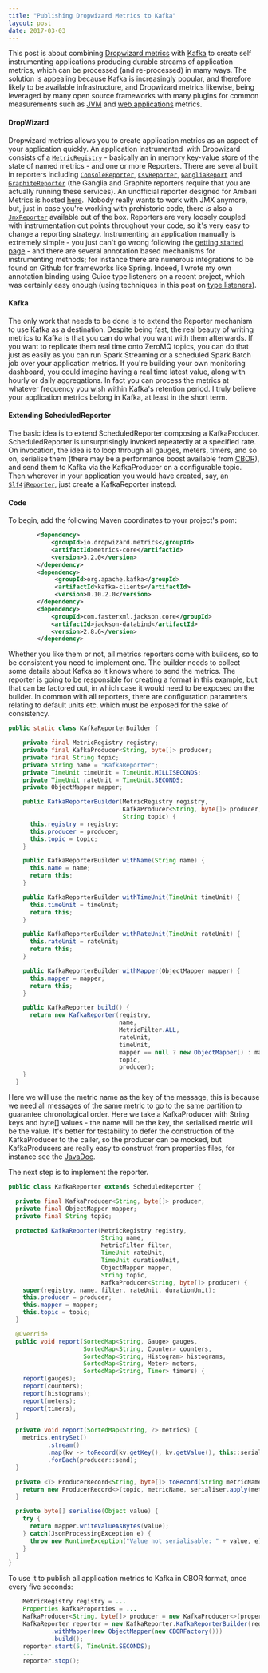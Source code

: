 ```yaml
---
title: "Publishing Dropwizard Metrics to Kafka"
layout: post
date: 2017-03-03
---
```


This post is about combining [Dropwizard metrics](http://metrics.dropwizard.io) with [Kafka](https://kafka.apache.org) to create self instrumenting applications producing durable streams of application metrics, which can be processed (and re-processed) in many ways. The solution is appealing because Kafka is increasingly popular, and therefore likely to be available infrastructure, and Dropwizard metrics likewise, being leveraged by many open source frameworks with many plugins for common measurements such as [JVM](http://metrics.dropwizard.io/3.2.0/manual/jvm.html) and [web applications](http://metrics.dropwizard.io/3.2.0/manual/servlet.html) metrics.

#### DropWizard

Dropwizard metrics allows you to create application metrics as an aspect of your application quickly. An application instrumented  with Dropwizard consists of a [`MetricRegistry`](http://metrics.dropwizard.io/3.1.0/apidocs/com/codahale/metrics/MetricRegistry.html) - basically an in memory key-value store of the state of named metrics - and one or more Reporters. There are several built in reporters including [`ConsoleReporter`](http://metrics.dropwizard.io/3.1.0/apidocs/com/codahale/metrics/ConsoleReporter.html), [`CsvReporter`](http://metrics.dropwizard.io/3.1.0/apidocs/com/codahale/metrics/CsvReporter.html), [`GangliaReport`](http://metrics.dropwizard.io/3.1.0/apidocs/com/codahale/metrics/ganglia/GangliaReporter.html) and [`GraphiteReporter`](http://metrics.dropwizard.io/3.1.0/apidocs/com/codahale/metrics/graphite/GraphiteReporter.html) (the Ganglia and Graphite reporters require that you are actually running these services). An unofficial reporter designed for Ambari Metrics is hosted [here](https://github.com/joshelser/dropwizard-hadoop-metrics2).  Nobody really wants to work with JMX anymore, but, just in case you're working with prehistoric code, there _is_ also a [`JmxReporter`](http://metrics.dropwizard.io/3.1.0/apidocs/com/codahale/metrics/JmxReporter.html) available out of the box. Reporters are very loosely coupled with instrumentation cut points throughout your code, so it's very easy to change a reporting strategy. Instrumenting an application manually is extremely simple - you just can't go wrong following the [getting started page](http://metrics.dropwizard.io/3.2.0/getting-started.html) - and there are several annotation based mechanisms for instrumenting methods; for instance there are numerous integrations to be found on Github for frameworks like Spring. Indeed, I wrote my own annotation binding using Guice type listeners on a recent project, which was certainly easy enough (using techniques in this post on [type listeners](https://richardstartin.github.io/posts/advanced-aop-with-guice-typelisteners)).

#### Kafka

The only work that needs to be done is to extend the Reporter mechanism to use Kafka as a destination. Despite being fast, the real beauty of writing metrics to Kafka is that you can do what you want with them afterwards. If you want to replicate them real time onto ZeroMQ topics, you can do that just as easily as you can run Spark Streaming or a scheduled Spark Batch job over your application metrics. If you're building your own monitoring dashboard, you could imagine having a real time latest value, along with hourly or daily aggregations. In fact you can process the metrics at whatever frequency you wish within Kafka's retention period. I truly believe your application metrics belong<em> </em>in Kafka, at least in the short term.

#### Extending ScheduledReporter

The basic idea is to extend ScheduledReporter composing a KafkaProducer. ScheduledReporter is unsurprisingly invoked repeatedly at a specified rate. On invocation, the idea is to loop through all gauges, meters, timers, and so on, serialise them (there may be a performance boost available from [CBOR](https://richardstartin.github.io/posts/concise-binary-object-representation)), and send them to Kafka via the KafkaProducer on a configurable topic. Then wherever in your application you would have created, say, an [`Slf4jReporter`](http://metrics.dropwizard.io/3.1.0/apidocs/com/codahale/metrics/Slf4jReporter.html), just create a KafkaReporter instead.

#### Code

To begin, add the following Maven coordinates to your project's pom:

```xml
        <dependency>
            <groupId>io.dropwizard.metrics</groupId>
            <artifactId>metrics-core</artifactId>
            <version>3.2.0</version>
        </dependency>
        <dependency>
             <groupId>org.apache.kafka</groupId>
             <artifactId>kafka-clients</artifactId>
             <version>0.10.2.0</version>
        </dependency>
        <dependency>
            <groupId>com.fasterxml.jackson.core</groupId>
            <artifactId>jackson-databind</artifactId>
            <version>2.8.6</version>
        </dependency>
```

Whether you like them or not, all metrics reporters come with builders, so to be consistent you need to implement one. The builder needs to collect some details about Kafka so it knows where to send the metrics. The reporter is going to be responsible for creating a format in this example, but that can be factored out, in which case it would need to be exposed on the builder. In common with all reporters, there are configuration parameters relating to default units etc. which must be exposed for the sake of consistency.

```java
public static class KafkaReporterBuilder {

    private final MetricRegistry registry;
    private final KafkaProducer<String, byte[]> producer;
    private final String topic;
    private String name = "KafkaReporter";
    private TimeUnit timeUnit = TimeUnit.MILLISECONDS;
    private TimeUnit rateUnit = TimeUnit.SECONDS;
    private ObjectMapper mapper;

    public KafkaReporterBuilder(MetricRegistry registry,
                                KafkaProducer<String, byte[]> producer,
                                String topic) {
      this.registry = registry;
      this.producer = producer;
      this.topic = topic;
    }

    public KafkaReporterBuilder withName(String name) {
      this.name = name;
      return this;
    }

    public KafkaReporterBuilder withTimeUnit(TimeUnit timeUnit) {
      this.timeUnit = timeUnit;
      return this;
    }

    public KafkaReporterBuilder withRateUnit(TimeUnit rateUnit) {
      this.rateUnit = rateUnit;
      return this;
    }

    public KafkaReporterBuilder withMapper(ObjectMapper mapper) {
      this.mapper = mapper;
      return this;
    }

    public KafkaReporter build() {
      return new KafkaReporter(registry,
                               name,
                               MetricFilter.ALL,
                               rateUnit,
                               timeUnit,
                               mapper == null ? new ObjectMapper() : mapper,
                               topic,
                               producer);
    }
  }
```

Here we will use the metric name as the key of the message, this is because we need all messages of the same metric to go to the same partition to guarantee chronological order. Here we take a KafkaProducer with String keys and byte[] values - the name will be the key, the serialised metric will be the value. It's better for testability to defer the construction of the KafkaProducer to the caller, so the producer can be mocked, but KafkaProducers are really easy to construct from properties files, for instance see the [JavaDoc](https://kafka.apache.org/090/javadoc/org/apache/kafka/clients/producer/KafkaProducer.html).

The next step is to implement the reporter.

```java
public class KafkaReporter extends ScheduledReporter {

  private final KafkaProducer<String, byte[]> producer;
  private final ObjectMapper mapper;
  private final String topic;

  protected KafkaReporter(MetricRegistry registry,
                          String name,
                          MetricFilter filter,
                          TimeUnit rateUnit,
                          TimeUnit durationUnit,
                          ObjectMapper mapper,
                          String topic,
                          KafkaProducer<String, byte[]> producer) {
    super(registry, name, filter, rateUnit, durationUnit);
    this.producer = producer;
    this.mapper = mapper;
    this.topic = topic;
  }

  @Override
  public void report(SortedMap<String, Gauge> gauges,
                     SortedMap<String, Counter> counters,
                     SortedMap<String, Histogram> histograms,
                     SortedMap<String, Meter> meters,
                     SortedMap<String, Timer> timers) {
    report(gauges);
    report(counters);
    report(histograms);
    report(meters);
    report(timers);
  }

  private void report(SortedMap<String, ?> metrics) {
    metrics.entrySet()
           .stream()
           .map(kv -> toRecord(kv.getKey(), kv.getValue(), this::serialise))
           .forEach(producer::send);
  }

  private <T> ProducerRecord<String, byte[]> toRecord(String metricName, T metric, Function<T, byte[]> serialiser) {
    return new ProducerRecord<>(topic, metricName, serialiser.apply(metric));
  }

  private byte[] serialise(Object value) {
    try {
      return mapper.writeValueAsBytes(value);
    } catch(JsonProcessingException e) {
      throw new RuntimeException("Value not serialisable: " + value, e);
    }
  }
}
```

To use it to publish all application metrics to Kafka in CBOR format, once every five seconds:

```java
    MetricRegistry registry = ...
    Properties kafkaProperties = ...
    KafkaProducer<String, byte[]> producer = new KafkaProducer<>(properties);
    KafkaReporter reporter = new KafkaReporter.KafkaReporterBuilder(registry, producer, "topic")
            .withMapper(new ObjectMapper(new CBORFactory()))
            .build();
    reporter.start(5, TimeUnit.SECONDS);
    ...
    reporter.stop();
```
